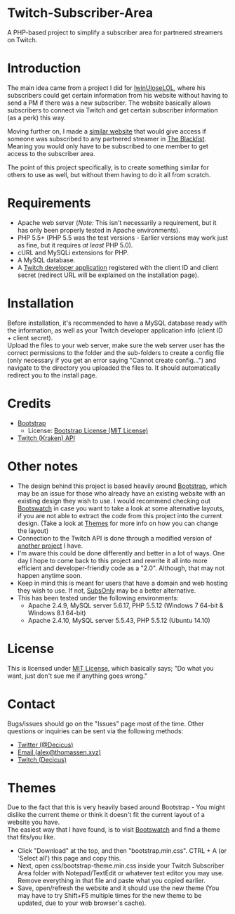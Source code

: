 # Twitch-Subscriber-Area
A PHP-based project to simplify a subscriber area for partnered streamers on Twitch.

# Introduction
The main idea came from a project I did for [IwinUloseLOL](http://www.twitch.tv/iwinuloselol), where his subscribers could get certain information from his website without having to send a PM if there was a new subscriber. The website basically allows subscribers to connect via Twitch and get certain subscriber information (as a perk) this way.

Moving further on, I made a [similar website](https://blacklist.rocks/) that would give access if someone was subscribed to any partnered streamer in [The Blacklist](http://www.twitch.tv/team/theblacklist). Meaning you would only have to be subscribed to one member to get access to the subscriber area.

The point of this project specifically, is to create something similar for others to use as well, but without them having to do it all from scratch.

# Requirements
- Apache web server (*Note:* This isn't necessarily a requirement, but it has only been properly tested in Apache environments).
- PHP 5.5+ (PHP 5.5 was the test versions - Earlier versions may work just as fine, but it requires *at least* PHP 5.0).
- cURL and MySQLi extensions for PHP.
- A MySQL database.
- A [Twitch developer application](http://www.twitch.tv/settings/connections) registered with the client ID and client secret (redirect URL will be explained on the installation page).

# Installation
Before installation, it's recommended to have a MySQL database ready with the information, as well as your Twitch developer application info (client ID + client secret).  
Upload the files to your web server, make sure the web server user has the correct permissions to the folder and the sub-folders to create a config file (only necessary if you get an error saying "Cannot create config...") and navigate to the directory you uploaded the files to. It should automatically redirect you to the install page.

# Credits
- [Bootstrap](http://getbootstrap.com/)
    - License: [Bootstrap License (MIT License)](https://github.com/twbs/bootstrap/blob/master/LICENSE)
- [Twitch (Kraken) API](https://github.com/justintv/Twitch-API)

# Other notes
- The design behind this project is based heavily around [Bootstrap](http://getbootstrap.com/), which may be an issue for those who already have an existing website with an existing design they wish to use. I would recommend checking out [Bootswatch](https://bootswatch.com/) in case you want to take a look at some alternative layouts, if you are not able to extract the code from this project into the current design. (Take a look at [Themes](#themes) for more info on how you can change the layout)
- Connection to the Twitch API is done through a modified version of [another project](https://github.com/Decicus/Twitch-API-PHP) I have.
- I'm aware this could be done differently and better in a lot of ways. One day I hope to come back to this project and rewrite it all into more efficient and developer-friendly code as a "2.0". Although, that may not happen anytime soon.
- Keep in mind this is meant for users that have a domain and web hosting they wish to use. If not, [SubsOnly](https://subsonly.com/) may be a better alternative.
- This has been tested under the following environments:
    - Apache 2.4.9, MySQL server 5.6.17, PHP 5.5.12 (Windows 7 64-bit & Windows 8.1 64-bit)
    - Apache 2.4.10, MySQL server 5.5.43, PHP 5.5.12 (Ubuntu 14.10)

# License
This is licensed under [MIT License](https://github.com/Decicus/Twitch-Subscriber-Area/blob/master/LICENSE), which basically says; "Do what you want, just don't sue me if anything goes wrong."

# Contact
Bugs/issues should go on the "Issues" page most of the time. Other questions or inquiries can be sent via the following methods:
- [Twitter (@Decicus)](https://twitter.com/Decicus)
- [Email (alex@thomassen.xyz)](mailto:alex@thomassen.xyz)
- [Twitch (Decicus)](http://www.twitch.tv/Decicus)

# Themes
Due to the fact that this is very heavily based around Bootstrap - You might dislike the current theme or think it doesn't fit the current layout of a website you have.  
The easiest way that I have found, is to visit [Bootswatch](https://bootswatch.com/) and find a theme that fits/you like.

- Click "Download" at the top, and then "bootstrap.min.css". CTRL + A (or 'Select all') this page and copy this.
- Next, open css/bootstrap-theme.min.css inside your Twitch Subscriber Area folder with Notepad/TextEdit or whatever text editor you may use. Remove everything in that file and paste what you copied earlier.
- Save, open/refresh the website and it should use the new theme (You may have to try Shift+F5 multiple times for the new theme to be updated, due to your web browser's cache).
